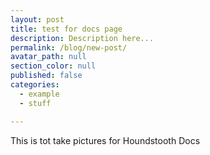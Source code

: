 ```yaml
---
layout: post
title: test for docs page
description: Description here...
permalink: /blog/new-post/
avatar_path: null
section_color: null
published: false
categories:
  - example
  - stuff

---
```

<p>This is tot take pictures for Houndstooth Docs</p>
